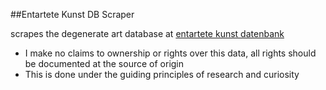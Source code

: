 ##Entartete Kunst DB Scraper

scrapes the degenerate art database at [entartete kunst datenbank](http://emuseum.campus.fu-berlin.de/eMuseumPlus?service=ExternalInterface&lang=de)

* I make no claims to ownership or rights over this data, all rights should be documented at the source of origin
* This is done under the guiding principles of research and curiosity 

